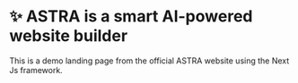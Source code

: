 # ✨ ASTRA is a smart AI-powered website builder

This is a demo landing page from the official ASTRA website using the Next Js framework.
